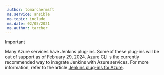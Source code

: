 ```yaml
---
 author: tomarchermsft
 ms.service: ansible
 ms.topic: include
 ms.date: 02/05/2021
 ms.author: tarcher
---
```


> [!IMPORTANT]
> Many Azure services have Jenkins plug-ins. Some of these plug-ins will be out of support as of February 29, 2024. Azure CLI is the currently recommended way to integrate Jenkins with Azure services. For more information, refer to the article [Jenkins plug-ins for Azure](../plug-ins-for-azure.md).
